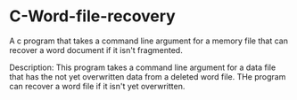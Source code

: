 # C-Word-file-recovery
A c program that takes a command line argument for a memory file that can recover a word document if it isn't fragmented.

Description:
This program takes a command line argument for a data file that has the not yet overwritten data from a deleted word file. THe program can recover a word file if it isn't yet overwritten. 
